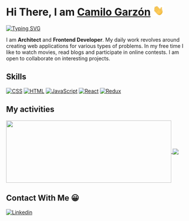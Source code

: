 <h1>Hi There, I am <a  href="https://techytushar.github.io/">Camilo Garzón</a> <img  src="https://raw.githubusercontent.com/ABSphreak/ABSphreak/master/gifs/Hi.gif" width="30px"></h1>

[![Typing SVG](https://readme-typing-svg.herokuapp.com/?lines=Welcome+to+my+Github;Bienvenido+a+mi+Github)](https://git.io/typing-svg)

I am **Architect** and **Frontend Developer**. My daily work revolves around creating web applications for various types of problems. In my free time I like to watch movies, read blogs and participate in online contests. I am open to collaborate on interesting projects.

## Skills

<p>
    <a href="#"><img alt="CSS" src="https://img.shields.io/badge/CSS%20-%231572B6.svg?logo=css3&logoColor=white"></a>
    <a href="#"><img alt="HTML" src="https://img.shields.io/badge/HTML%20-%23E34F26.svg?logo=html5&logoColor=white"></a>
    <a href="#"><img alt="JavaScript" src="https://img.shields.io/badge/JavaScript%20-%23F7DF1E.svg?logo=javascript&logoColor=black"></a>
    <a href="#"><img alt="React" src="https://img.shields.io/badge/-ReactJs-61DAFB?logo=react&logoColor=white"></a>
    <a href="#"><img alt="Redux" src="https://img.shields.io/badge/Redux-593D88?logo=redux&logoColor=white"></a>
</p>

<!-- ## Frameworks and Libraries

<p>
   <a href="#"><img alt="Bootstrap" src="https://img.shields.io/badge/Bootstrap-563D7C?logo=bootstrap&logoColor=white"></a>
    <a href="#"><img alt="Material UI" src="https://img.shields.io/badge/Material%20UI-007FFF?logo=mui&logoColor=white"></a>
</p>  -->

## My activities

<a href="https://github.com/CamiloGzn19/github-readme-stats">
  <img width=450 height=170 align="center" src="https://github-readme-stats.vercel.app/api?username=CamiloGzn19&theme=react&show_icons=true&bg_color=0D1117&hide_border=true" />
</a>
<a href="https://github.com/CamiloGzn19/github-readme-stats">
  <img align="center" src="https://github-readme-stats.vercel.app/api/top-langs/?username=CamiloGzn19&theme=react&layout=compact&bg_color=0D1117&hide_border=true" />
</a>

## Contact With Me 😀

[![Linkedin](https://img.shields.io/badge/-LinkedIn-blue?style=flat&logo=Linkedin&logoColor=white)](https://www.linkedin.com/in/cristian-camilo-garzon-castillo/)
